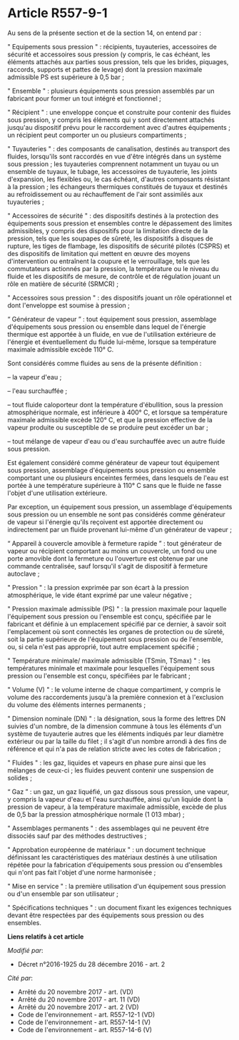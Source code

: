 # Article R557-9-1

Au sens de la présente section et de la section 14, on entend par :

" Equipements sous pression " : récipients, tuyauteries, accessoires de sécurité et accessoires sous pression (y compris, le
cas échéant, les éléments attachés aux parties sous pression, tels que les brides, piquages, raccords, supports et pattes de
levage) dont la pression maximale admissible PS est supérieure à 0,5 bar ;

" Ensemble " : plusieurs équipements sous pression assemblés par un fabricant pour former un tout intégré et fonctionnel ;

" Récipient " : une enveloppe conçue et construite pour contenir des fluides sous pression, y compris les éléments qui y sont
directement attachés jusqu'au dispositif prévu pour le raccordement avec d'autres équipements ; un récipient peut comporter
un ou plusieurs compartiments ;

" Tuyauteries " : des composants de canalisation, destinés au transport des fluides, lorsqu'ils sont raccordés en vue d'être
intégrés dans un système sous pression ; les tuyauteries comprennent notamment un tuyau ou un ensemble de tuyaux, le tubage,
les accessoires de tuyauterie, les joints d'expansion, les flexibles ou, le cas échéant, d'autres composants résistant à la
pression ; les échangeurs thermiques constitués de tuyaux et destinés au refroidissement ou au réchauffement de l'air sont
assimilés aux tuyauteries ;

" Accessoires de sécurité " : des dispositifs destinés à la protection des équipements sous pression et ensembles contre le
dépassement des limites admissibles, y compris des dispositifs pour la limitation directe de la pression, tels que les
soupapes de sûreté, les dispositifs à disques de rupture, les tiges de flambage, les dispositifs de sécurité pilotés (CSPRS)
et des dispositifs de limitation qui mettent en œuvre des moyens d'intervention ou entraînent la coupure et le verrouillage,
tels que les commutateurs actionnés par la pression, la température ou le niveau du fluide et les dispositifs de mesure, de
contrôle et de régulation jouant un rôle en matière de sécurité (SRMCR) ;

" Accessoires sous pression " : des dispositifs jouant un rôle opérationnel et dont l'enveloppe est soumise à pression ;

“ Générateur de vapeur ” : tout équipement sous pression, assemblage d'équipements sous pression ou ensemble dans lequel de
l'énergie thermique est apportée à un fluide, en vue de l'utilisation extérieure de l'énergie et éventuellement du fluide
lui-même, lorsque sa température maximale admissible excède 110° C.

Sont considérés comme fluides au sens de la présente définition :

– la vapeur d'eau ;

– l'eau surchauffée ;

– tout fluide caloporteur dont la température d'ébullition, sous la pression atmosphérique normale, est inférieure à 400° C,
et lorsque sa température maximale admissible excède 120° C, et que la pression effective de la vapeur produite ou
susceptible de se produire peut excéder un bar ;

– tout mélange de vapeur d'eau ou d'eau surchauffée avec un autre fluide sous pression.

Est également considéré comme générateur de vapeur tout équipement sous pression, assemblage d'équipements sous pression ou
ensemble comportant une ou plusieurs enceintes fermées, dans lesquels de l'eau est portée à une température supérieure à 110°
C sans que le fluide ne fasse l'objet d'une utilisation extérieure.

Par exception, un équipement sous pression, un assemblage d'équipements sous pression ou un ensemble ne sont pas considérés
comme générateur de vapeur si l'énergie qu'ils reçoivent est apportée directement ou indirectement par un fluide provenant
lui-même d'un générateur de vapeur ;

“ Appareil à couvercle amovible à fermeture rapide ” : tout générateur de vapeur ou récipient comportant au moins un
couvercle, un fond ou une porte amovible dont la fermeture ou l'ouverture est obtenue par une commande centralisée, sauf
lorsqu'il s'agit de dispositif à fermeture autoclave ; 

" Pression " : la pression exprimée par son écart à la pression atmosphérique, le vide étant exprimé par une valeur
négative ;

" Pression maximale admissible (PS) " : la pression maximale pour laquelle l'équipement sous pression ou l'ensemble est
conçu, spécifiée par le fabricant et définie à un emplacement spécifié par ce dernier, à savoir soit l'emplacement où sont
connectés les organes de protection ou de sûreté, soit la partie supérieure de l'équipement sous pression ou de l'ensemble,
ou, si cela n'est pas approprié, tout autre emplacement spécifié ;

" Température minimale/ maximale admissible (TSmin, TSmax) " : les températures minimale et maximale pour lesquelles
l'équipement sous pression ou l'ensemble est conçu, spécifiées par le fabricant ;

" Volume (V) " : le volume interne de chaque compartiment, y compris le volume des raccordements jusqu'à la première
connexion et à l'exclusion du volume des éléments internes permanents ;

" Dimension nominale (DN) " : la désignation, sous la forme des lettres DN suivies d'un nombre, de la dimension commune à
tous les éléments d'un système de tuyauterie autres que les éléments indiqués par leur diamètre extérieur ou par la taille du
filet ; il s'agit d'un nombre arrondi à des fins de référence et qui n'a pas de relation stricte avec les cotes de
fabrication ;

" Fluides " : les gaz, liquides et vapeurs en phase pure ainsi que les mélanges de ceux-ci ; les fluides peuvent contenir une
suspension de solides ;

“ Gaz ” : un gaz, un gaz liquéfié, un gaz dissous sous pression, une vapeur, y compris la vapeur d'eau et l'eau surchauffée,
ainsi qu'un liquide dont la pression de vapeur, à la température maximale admissible, excède de plus de 0,5 bar la pression
atmosphérique normale (1 013 mbar) ;

" Assemblages permanents " : des assemblages qui ne peuvent être dissociés sauf par des méthodes destructives ;

" Approbation européenne de matériaux " : un document technique définissant les caractéristiques des matériaux destinés à une
utilisation répétée pour la fabrication d'équipements sous pression ou d'ensembles qui n'ont pas fait l'objet d'une norme
harmonisée ;

" Mise en service " : la première utilisation d'un équipement sous pression ou d'un ensemble par son utilisateur ;

" Spécifications techniques " : un document fixant les exigences techniques devant être respectées par des équipements sous
pression ou des ensembles.

**Liens relatifs à cet article**

_Modifié par_:

  - Décret n°2016-1925 du 28 décembre 2016 - art. 2

_Cité par_:

  - Arrêté du 20 novembre 2017 - art. (VD)
  - Arrêté du 20 novembre 2017 - art. 11 (VD)
  - Arrêté du 20 novembre 2017 - art. 2 (VD)
  - Code de l'environnement - art. R557-12-1 (VD)
  - Code de l'environnement - art. R557-14-1 (V)
  - Code de l'environnement - art. R557-14-6 (V)
